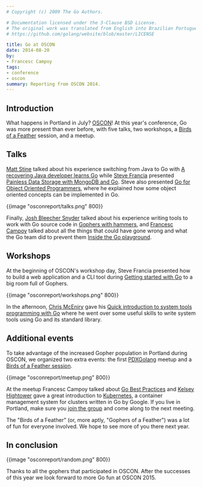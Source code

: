 ```yaml
---
# Copyright (c) 2009 The Go Authors.

# Documentation licensed under the 3-Clause BSD License.
# The original work was translated from English into Brazilian Portuguese.
# https://github.com/golang/website/blob/master/LICENSE

title: Go at OSCON
date: 2014-08-20
by:
- Francesc Campoy
tags:
- conference
- oscon
summary: Reporting from OSCON 2014.
---
```


## Introduction

What happens in Portland in July? [OSCON](http://www.oscon.com/oscon2014)! At
this year's conference, Go was more present than ever before, with five talks,
two workshops, a
[Birds of a Feather](http://en.wikipedia.org/wiki/Birds_of_a_feather_(computing))
session, and a meetup.

## Talks

[Matt Stine](http://twitter.com/mstine) talked about his experience switching
from Java to Go with
[A recovering Java developer learns Go](http://www.slideshare.net/mstine/java-devlearnstogooscon)
while [Steve Francia](https://twitter.com/spf13) presented
[Painless Data Storage with MongoDB and Go](http://spf13.com/presentation/MongoDB-and-Go).
Steve also presented
[Go for Object Oriented Programmers](http://spf13.com/presentation/go-for-object-oriented-programmers),
where he explained how some object oriented concepts can be implemented in Go.

{{image "osconreport/talks.png" 800}}

Finally, [Josh Bleecher Snyder](http://twitter.com/offbymany) talked about his
experience writing tools to work with Go source code in
[Gophers with hammers](/talks/2014/hammers.slide#1),
and [Francesc Campoy](http://twitter.com/francesc) talked about all the things
that could have gone wrong and what the Go team did to prevent them
[Inside the Go playground](/talks/2014/playground.slide).

## Workshops

At the beginning of OSCON's workshop day, Steve Francia presented how to build a
web application and a CLI tool during
[Getting started with Go](http://spf13.com/presentation/first-go-app) to a big
room full of Gophers.

{{image "osconreport/workshops.png" 800}}

In the afternoon, [Chris McEniry](https://twitter.com/mmceniry) gave his
[Quick introduction to system tools programming with Go](http://cdn.oreillystatic.com/en/assets/1/event/115/A%20Quick%20Introduction%20to%20System%20Tools%20Programming%20with%20Go%20Presentation.pdf) where he went over some useful skills to
write system tools using Go and its standard library.

## Additional events

To take advantage of the increased Gopher population in Portland during OSCON, we
organized two extra events: the first [PDXGolang](https://twitter.com/pdxgolang)
meetup and a
[Birds of a Feather session](http://www.oscon.com/oscon2014/public/schedule/detail/37775).

{{image "osconreport/meetup.png" 800}}

At the meetup Francesc Campoy talked about
[Go Best Practices](/talks/2013/bestpractices.slide) and
[Kelsey Hightower](https://twitter.com/kelseyhightower) gave a great
introduction to [Kubernetes](https://github.com/GoogleCloudPlatform/kubernetes),
a container management system for clusters written in Go by Google. If you live
in Portland, make sure you [join the group](http://meetup.com/pdx-go) and come
along to the next meeting.

The "Birds of a Feather" (or, more aptly, "Gophers of a Feather") was a lot of
fun for everyone involved. We hope to see more of you there next year.

## In conclusion

{{image "osconreport/random.png" 800}}

Thanks to all the gophers that participated in OSCON. After the successes of
this year we look forward to more Go fun at OSCON 2015.
